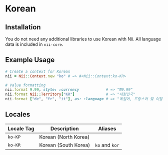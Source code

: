 <!-- This file has been generated. Source: languages/_template.md.erb -->

# Korean

## Installation

You do not need any additional libraries to use Korean with Nii.
All language data is included in `nii-core`.

## Example Usage

``` ruby
# Create a context for Korean
nii = Nii::Context.new "ko" # => #<Nii::Context:ko-KR>

# Value formatting
nii.format 9.99, style: :currency            # => "₩9.99"
nii.format Nii::Territory["KR"]              # => "대한민국"
nii.format ["de", "fr", "it"], as: :language # => "독일어, 프랑스어 및 이탈리아어"
```


## Locales

<table>
  <thead>
    <tr>
      <th>Locale Tag</th>
      <th>Description</th>
      <th>Aliases</th>
    </tr>
  </thead>
  <tbody>
    <tr>
      <td><code>ko-KP</code></td>
      <td>Korean (North Korea)</td>
      <td></td>
    </tr>
    <tr>
      <td><code>ko-KR</code></td>
      <td>Korean (South Korea)</td>
      <td><code>ko</code> and <code>kor</code></td>
    </tr>
  </tbody>
</table>

